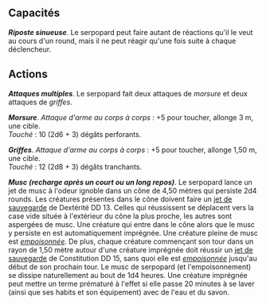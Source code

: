## Capacités
_**Riposte sinueuse**_. Le serpopard peut faire autant de réactions qu'il le veut au cours d'un round, mais il ne peut réagir qu'une fois suite à chaque déclencheur.

## Actions
_**Attaques multiples**_. Le serpopard fait deux attaques de _morsure_ et deux attaques de _griffes_.

_**Morsure**_. _Attaque d'arme au corps à corps_ : +5 pour toucher, allonge 3 m, une cible.  
_Touché_ : 10 (2d6 + 3) dégâts perforants.

_**Griffes**_. _Attaque d'arme au corps à corps_ : +5 pour toucher, allonge 1,50 m, une cible.  
_Touché_ : 12 (2d8 + 3) dégâts tranchants.

_**Musc (recharge après un court ou un long repos)**_. Le serpopard lance un jet de musc à l'odeur ignoble dans un cône de 4,50 mètres qui persiste 2d4 rounds. Les créatures présentes dans le cône doivent faire un [jet de sauvegarde](/utiliser-les-caracteristiques/#jets-de-sauvegarde) de Dextérité DD 13. Celles qui réussissent se déplacent vers la case vide située à l'extérieur du cône la plus proche, les autres sont aspergées de musc. Une créature qui entre dans le cône alors que le musc y persiste en est automatiquement imprégnée. Une créature pleine de musc est [_empoisonnée_](/gerer-la-sante-du-personnage/#empoisonne). De plus, chaque créature commençant son tour dans un rayon de 1,50 mètre autour d'une créature imprégnée doit réussir un [jet de sauvegarde](/utiliser-les-caracteristiques/#jets-de-sauvegarde) de Constitution DD 15, sans quoi elle est [_empoisonnée_](/gerer-la-sante-du-personnage/#empoisonne) jusqu'au début de son prochain tour. Le musc de serpopard (et l'empoisonnement) se dissipe naturellement au bout de 1d4 heures. Une créature imprégnée peut mettre un terme prématuré à l'effet si elle passe 20 minutes à se laver (ainsi que ses habits et son équipement) avec de l'eau et du savon.
